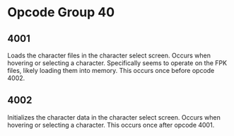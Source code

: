 # Opcode Group 40

## 4001

Loads the character files in the character select screen. Occurs when hovering or selecting a character.
Specifically seems to operate on the FPK files, likely loading them into memory.
This occurs once before opcode 4002.

## 4002

Initializes the character data in the character select screen. Occurs when hovering or selecting a character.
This occurs once after opcode 4001.

